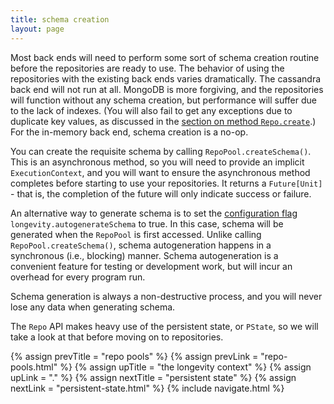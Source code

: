 ```yaml
---
title: schema creation
layout: page
---
```


Most back ends will need to perform some sort of schema creation
routine before the repositories are ready to use. The behavior of
using the repositories with the existing back ends varies
dramatically. The cassandra back end will not run at all. MongoDB is
more forgiving, and the repositories will function without any schema
creation, but performance will suffer due to the lack of indexes. (You
will also fail to get any exceptions due to duplicate key values, as
discussed in the [section on method
`Repo.create`](../repo/create.html).) For the in-memory back end,
schema creation is a no-op.

You can create the requisite schema by calling
`RepoPool.createSchema()`. This is an asynchronous method, so you will
need to provide an implicit `ExecutionContext`, and you will want to
ensure the asynchronous method completes before starting to use your
repositories. It returns a `Future[Unit]` - that is, the completion of
the future will only indicate success or failure.

An alternative way to generate schema is to set the [configuration
flag](config.html) `longevity.autogenerateSchema` to true. In this
case, schema will be generated when the `RepoPool` is first
accessed. Unlike calling `RepoPool.createSchema()`, schema
autogeneration happens in a synchronous (i.e., blocking)
manner. Schema autogeneration is a convenient feature for testing or
development work, but will incur an overhead for every program run.

Schema generation is always a non-destructive process, and you will
never lose any data when generating schema.

The `Repo` API makes heavy use of the persistent state, or `PState`,
so we will take a look at that before moving on to repositories.

{% assign prevTitle = "repo pools" %}
{% assign prevLink = "repo-pools.html" %}
{% assign upTitle = "the longevity context" %}
{% assign upLink = "." %}
{% assign nextTitle = "persistent state" %}
{% assign nextLink = "persistent-state.html" %}
{% include navigate.html %}
